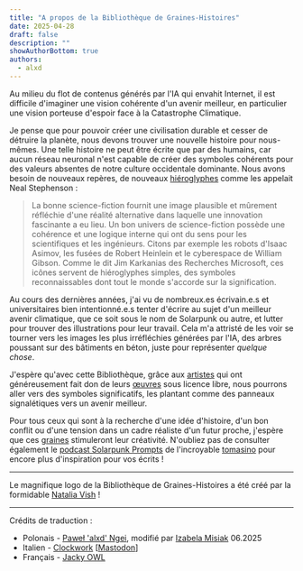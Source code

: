 ```yaml
---
title: "A propos de la Bibliothèque de Graines-Histoires"
date: 2025-04-28
draft: false
description: ""
showAuthorBottom: true
authors:
  - alxd
---
```

Au milieu du flot de contenus générés par l'IA qui envahit Internet, il est difficile d'imaginer une vision cohérente d'un avenir meilleur, en particulier une vision porteuse d'espoir face à la Catastrophe Climatique.

Je pense que pour pouvoir créer une civilisation durable et cesser de détruire la planète, nous devons trouver une nouvelle histoire pour nous-mêmes. Une telle histoire ne peut être écrite que par des humains, car aucun réseau neuronal n'est capable de créer des symboles cohérents pour des valeurs absentes de notre culture occidentale dominante. Nous avons besoin de nouveaux repères, de nouveaux [hiéroglyphes](https://web.archive.org/web/20120410060017/http://www.worldpolicy.org/journal/fall2011/innovation-starvation) comme les appelait Neal Stephenson :

> La bonne science-fiction fournit une image plausible et mûrement réfléchie d'une réalité alternative dans laquelle une innovation fascinante a eu lieu. Un bon univers de science-fiction possède une cohérence et une logique interne qui ont du sens pour les scientifiques et les ingénieurs. Citons par exemple les robots d'Isaac Asimov, les fusées de Robert Heinlein et le cyberespace de William Gibson. Comme le dit Jim Karkanias des Recherches Microsoft, ces icônes servent de hiéroglyphes simples, des symboles reconnaissables dont tout le monde s'accorde sur la signification.

Au cours des dernières années, j'ai vu de nombreux.es écrivain.e.s et universitaires bien intentionné.e.s tenter d'écrire au sujet d'un meilleur avenir climatique, que ce soit sous le nom de Solarpunk ou autre, et lutter pour trouver des illustrations pour leur travail. Cela m'a attristé de les voir se tourner vers les images les plus irréfléchies générées par l'IA, des arbres poussant sur des bâtiments en béton, juste pour représenter _quelque chose_.

J'espère qu'avec cette Bibliothèque, grâce aux [artistes](/fr/authors/) qui ont généreusement fait don de leurs [œuvres](/fr/art/) sous licence libre, nous pourrons aller vers des symboles significatifs, les plantant comme des panneaux signalétiques vers un avenir meilleur.

Pour tous ceux qui sont à la recherche d'une idée d'histoire, d'un bon conflit ou d'une tension dans un cadre réaliste d'un futur proche, j'espère que ces [graines](/fr/seeds/) stimuleront leur créativité. N'oubliez pas de consulter également le [podcast Solarpunk Prompts](https://podcast.tomasino.org/@SolarpunkPrompts) de l'incroyable [tomasino](https://tomasino.org/) pour encore plus d'inspiration pour vos écrits !

---

Le magnifique logo de la Bibliothèque de Graines-Histoires a été créé par la formidable [Natalia Vish](https://mas.to/@karafuto) !

---

Crédits de traduction :

- Polonais - [Paweł 'alxd' Ngei](/fr/authors/alxd), modifié par [Izabela Misiak](https://mastodon.social/@izabelamisiak) 06.2025
- Italien - [Clockwork](https://clockwooork.github.io/) [[Mastodon](https://sociale.network/@clockwooork)]
- Français - [Jacky OWL](/fr/authors/jackyowl)